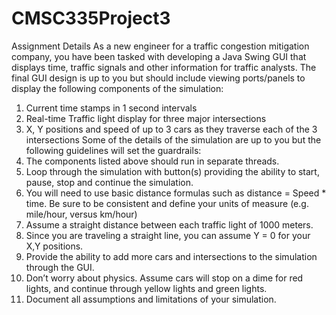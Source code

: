 # CMSC335Project3

Assignment Details
As a new engineer for a traffic congestion mitigation company, you have been tasked with developing a
Java Swing GUI that displays time, traffic signals and other information for traffic analysts. The final GUI
design is up to you but should include viewing ports/panels to display the following components of the
simulation:
1. Current time stamps in 1 second intervals
2. Real-time Traffic light display for three major intersections
3. X, Y positions and speed of up to 3 cars as they traverse each of the 3 intersections
Some of the details of the simulation are up to you but the following guidelines will set the guardrails:
1. The components listed above should run in separate threads.
2. Loop through the simulation with button(s) providing the ability to start, pause, stop and
continue the simulation.
3. You will need to use basic distance formulas such as distance = Speed * time. Be sure to be
consistent and define your units of measure (e.g. mile/hour, versus km/hour)
4. Assume a straight distance between each traffic light of 1000 meters.
5. Since you are traveling a straight line, you can assume Y = 0 for your X,Y positions.
6. Provide the ability to add more cars and intersections to the simulation through the GUI.
7. Don’t worry about physics. Assume cars will stop on a dime for red lights, and continue through
yellow lights and green lights.
8. Document all assumptions and limitations of your simulation.
